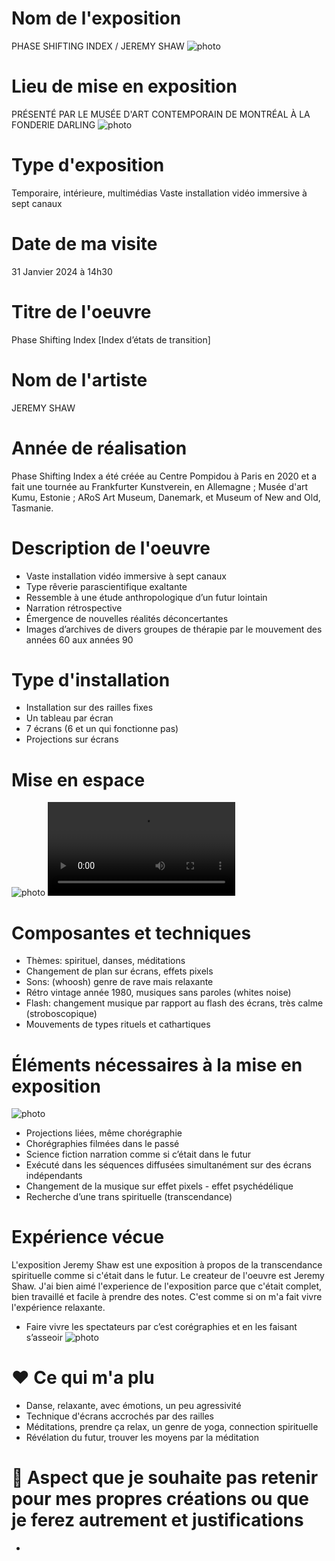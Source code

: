 # Nom de l'exposition
PHASE SHIFTING INDEX / JEREMY SHAW
![photo](IMG_0244.jpg)


# Lieu de mise en exposition
PRÉSENTÉ PAR LE MUSÉE D'ART CONTEMPORAIN DE MONTRÉAL À LA FONDERIE DARLING
![photo](IMG_0247.jpg)


# Type d'exposition
Temporaire, intérieure, multimédias
Vaste installation vidéo immersive à sept canaux


# Date de ma visite
31 Janvier 2024 à 14h30


# Titre de l'oeuvre
Phase Shifting Index [Index d’états de transition]


# Nom de l'artiste
JEREMY SHAW


# Année de réalisation
Phase Shifting Index a été créée au Centre Pompidou à Paris en 2020 et a fait une tournée au Frankfurter Kunstverein, en Allemagne ; Musée d'art Kumu, Estonie ; ARoS Art Museum, Danemark, et Museum of New and Old, Tasmanie.


# Description de l'oeuvre
- Vaste installation vidéo immersive à sept canaux
- Type rêverie parascientifique exaltante
- Ressemble à une étude anthropologique d’un futur lointain
- Narration rétrospective
- Émergence de nouvelles réalités déconcertantes
- Images d’archives de divers groupes de thérapie par le mouvement des années 60 aux années 90 


# Type d'installation
- Installation sur des railles fixes
- Un tableau par écran
- 7 écrans (6 et un qui fonctionne pas)
- Projections sur écrans



# Mise en espace
![photo](IMG_0211.png)
![video](IMG_0221.mov)


# Composantes et techniques
- Thèmes: spirituel, danses, méditations
- Changement de plan sur écrans, effets pixels
- Sons: (whoosh) genre de rave mais relaxante
- Rétro vintage année 1980, musiques sans paroles (whites noise)
- Flash: changement musique par rapport au flash des écrans, très calme (stroboscopique)
- Mouvements de types rituels et cathartiques


# Éléments nécessaires à la mise en exposition
![photo](IMG_0236.jpg)
- Projections liées, même chorégraphie
- Chorégraphies filmées dans le passé
- Science fiction narration comme si c’était dans le futur
- Exécuté dans les séquences diffusées simultanément sur des écrans indépendants
- Changement de la musique sur effet pixels - effet psychédélique
- Recherche d’une trans spirituelle (transcendance)


# Expérience vécue
L'exposition Jeremy Shaw est une exposition à propos de la transcendance spirituelle comme si c'était dans le futur. Le createur de l'oeuvre est Jeremy Shaw. J'ai bien aimé l'experience de l'exposition parce que c'était complet, bien travaillé et facile à prendre des notes. C'est comme si on m'a fait vivre l'expérience relaxante.
- Faire vivre les spectateurs par c’est corégraphies et en les faisant s’asseoir
![photo](IMG_0238.jpg)


# ❤️ Ce qui m'a plu
- Danse, relaxante, avec émotions, un peu agressivité
- Technique d'écrans accrochés par des railles
- Méditations, prendre ça relax, un genre de yoga, connection spirituelle
- Révélation du futur, trouver les moyens par la méditation


# 🤔 Aspect que je souhaite pas retenir pour mes propres créations ou que je ferez autrement et justifications
- 



